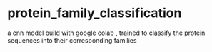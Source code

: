 # protein_family_classification
a cnn model build with google colab , trained to classify the protein sequences into their corresponding families
